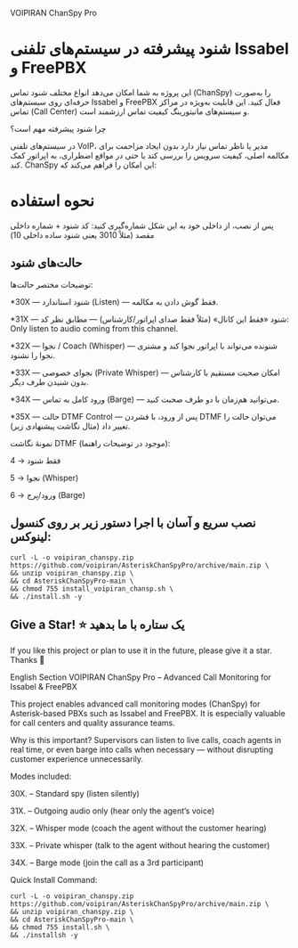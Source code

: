 VOIPIRAN ChanSpy Pro
# شنود پیشرفته در سیستم‌های تلفنی Issabel و FreePBX

این پروژه به شما امکان می‌دهد انواع مختلف شنود تماس (ChanSpy) را به‌صورت حرفه‌ای روی سیستم‌های Issabel و FreePBX فعال کنید. این قابلیت به‌ویژه در مراکز تماس (Call Center) و سیستم‌های مانیتورینگ کیفیت تماس ارزشمند است.

چرا شنود پیشرفته مهم است؟

در سیستم‌های تلفنی VoIP، مدیر یا ناظر تماس نیاز دارد بدون ایجاد مزاحمت برای مکالمه اصلی، کیفیت سرویس را بررسی کند یا حتی در مواقع اضطراری، به اپراتور کمک کند. ChanSpy این امکان را فراهم می‌کند که:

# نحوه استفاده

پس از نصب، از داخلی خود به این شکل شماره‌گیری کنید:
کد شنود + شماره داخلی مقصد (مثلاً 3010 یعنی شنود ساده داخلی 10)

## حالت‌های شنود
توضیحات مختصر حالت‌ها:

*30X — شنود استاندارد (Listen) — فقط گوش دادن به مکالمه.

*31X — شنود «فقط این کانال» (مثلاً فقط صدای اپراتور/کارشناس) — مطابق نظر کد: Only listen to audio coming from this channel.

*32X — نجوا / Coach (Whisper) — شنونده می‌تواند با اپراتور نجوا کند و مشتری نجوا را نشنود.

*33X — نجوای خصوصی (Private Whisper) — امکان صحبت مستقیم با کارشناس بدون شنیدن طرف دیگر.

*34X — ورود کامل به تماس (Barge) — می‌توانید هم‌زمان با دو طرف صحبت کنید.

*35X — حالت DTMF Control — پس از ورود، با فشردن DTMF می‌توان حالت را تغییر داد (مثال نگاشت پیشنهادی زیر).

نمونهٔ نگاشت DTMF (موجود در توضیحات راهنما):

4 → فقط شنود

5 → نجوا (Whisper)

6 → ورود/بِرج (Barge)

## نصب سریع و آسان با اجرا دستور زیر بر روی کنسول لینوکس:


```
curl -L -o voipiran_chanspy.zip https://github.com/voipiran/AsteriskChanSpyPro/archive/main.zip \
&& unzip voipiran_chanspy.zip \
&& cd AsteriskChanSpyPro-main \
&& chmod 755 install_voipiran_chansp.sh \
&& ./install.sh -y

```


## Give a Star! ⭐ یک ستاره با ما بدهید
If you like this project or plan to use it in the future, please give it a star. Thanks 🙏


English Section
VOIPIRAN ChanSpy Pro – Advanced Call Monitoring for Issabel & FreePBX

This project enables advanced call monitoring modes (ChanSpy) for Asterisk-based PBXs such as Issabel and FreePBX. It is especially valuable for call centers and quality assurance teams.

Why is this important?
Supervisors can listen to live calls, coach agents in real time, or even barge into calls when necessary — without disrupting customer experience unnecessarily.

Modes included:

30X. – Standard spy (listen silently)

31X. – Outgoing audio only (hear only the agent’s voice)

32X. – Whisper mode (coach the agent without the customer hearing)

33X. – Private whisper (talk to the agent without hearing the customer)

34X. – Barge mode (join the call as a 3rd participant)

Quick Install Command:
```
curl -L -o voipiran_chanspy.zip https://github.com/voipiran/AsteriskChanSpyPro/archive/main.zip \
&& unzip voipiran_chanspy.zip \
&& cd AsteriskChanSpyPro-main \
&& chmod 755 install.sh \
&& ./installsh -y

```
